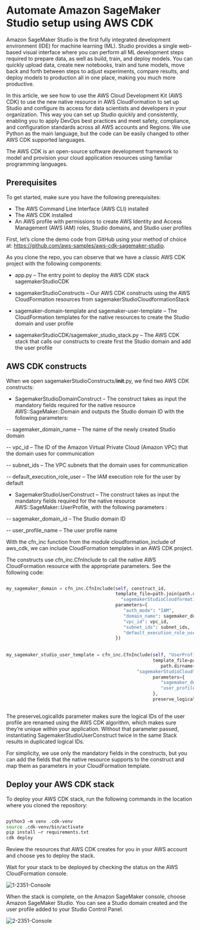 
# Automate Amazon SageMaker Studio setup using AWS CDK

Amazon SageMaker Studio is the first fully integrated development environment (IDE) for machine learning (ML). Studio provides a single web-based visual interface where you can perform all ML development steps required to prepare data, as well as build, train, and deploy models. You can quickly upload data, create new notebooks, train and tune models, move back and forth between steps to adjust experiments, compare results, and deploy models to production all in one place, making you much more productive.

In this article, we see how to use the AWS Cloud Development Kit (AWS CDK) to use the new native resource in AWS CloudFormation to set up Studio and configure its access for data scientists and developers in your organization. This way you can set up Studio quickly and consistently, enabling you to apply DevOps best practices and meet safety, compliance, and configuration standards across all AWS accounts and Regions. We use Python as the main language, but the code can be easily changed to other AWS CDK supported languages.


The AWS CDK is an open-source software development framework to model and provision your cloud application resources using familiar programming languages.



## Prerequisites

To get started, make sure you have the following prerequisites:

- The AWS Command Line Interface (AWS CLI) installed
- The AWS CDK installed
- An AWS profile with permissions to create AWS Identity and Access Management (AWS IAM) roles, Studio domains, and Studio user profiles

First, let’s clone the demo code from GitHub using your method of choice at: https://github.com/aws-samples/aws-cdk-sagemaker-studio. 

As you clone the repo, you can observe that we have a classic AWS CDK project with the following components:

- app.py – The entry point to deploy the AWS CDK stack sagemakerStudioCDK
- sagemakerStudioConstructs – Our AWS CDK constructs using the AWS CloudFormation resources from sagemakerStudioCloudformationStack

- sagemaker-domain-template and sagemaker-user-template – The CloudFormation templates for the native resources to create the Studio domain and user profile
- sagemakerStudioCDK/sagemaker_studio_stack.py – The AWS CDK stack that calls our constructs to create first the Studio domain and add the user profile


## AWS CDK constructs

When we open sagemakerStudioConstructs/__init__.py, we find two AWS CDK constructs:

- SagemakerStudioDomainConstruct – The construct takes as input the mandatory fields required for the native resource AWS::SageMaker::Domain and outputs the Studio domain ID with the following parameters:

-- sagemaker_domain_name – The name of the newly created Studio domain

-- vpc_id – The ID of the Amazon Virtual Private Cloud (Amazon VPC) that the domain uses for communication

-- subnet_ids – The VPC subnets that the domain uses for communication

-- default_execution_role_user – The IAM execution role for the user by default

- SagemakerStudioUserConstruct – The construct takes as input the mandatory fields required for the native resource AWS::SageMaker::UserProfile, with the following parameters :

-- sagemaker_domain_id – The Studio domain ID

-- user_profile_name – The user profile name

With the cfn_inc function from the module cloudformation_include of aws_cdk, we can include CloudFormation templates in an AWS CDK project.

The constructs use cfn_inc.CfnInclude to call the native AWS CloudFormation resource with the appropriate parameters. See the following code:


```py

my_sagemaker_domain = cfn_inc.CfnInclude(self, construct_id,
                                         template_file=path.join(path.dirname(path.abspath(__file__)),
                                           "sagemakerStudioCloudformationStack/sagemaker-domain-template.yaml"),
                                         parameters={
                                            "auth_mode": "IAM",
                                            "domain_name": sagemaker_domain_name,
                                            "vpc_id": vpc_id,
                                            "subnet_ids": subnet_ids,
                                            "default_execution_role_user": role_sagemaker_studio_users.role_arn,
                                         })
                                         
                                         
my_sagemaker_studio_user_template = cfn_inc.CfnInclude(self, "UserProfileSagemakerStudio",
                                                       template_file=path.join(
                                                          path.dirname(path.abspath(__file__)),
                                                 "sagemakerStudioCloudformationStack/sagemaker-user-template.yaml"),
                                                       parameters={
                                                          "sagemaker_domain_id": sagemaker_domain_id,
                                                          "user_profile_name": user_profile_name
                                                       },
                                                       preserve_logical_ids=False)
                                                       
```

The preserveLogicalIds parameter makes sure the logical IDs of the user profile are renamed using the AWS CDK algorithm, which makes sure they’re unique within your application. Without that parameter passed, instantiating SagemakerStudioUserConstruct twice in the same Stack results in duplicated logical IDs.

For simplicity, we use only the mandatory fields in the constructs, but you can add the fields that the native resource supports to the construct and map them as parameters in your CloudFormation template.


## Deploy your AWS CDK stack

To deploy your AWS CDK stack, run the following commands in the location where you cloned the repository:

```bash

python3 –m venv .cdk-venv
source .cdk-venv/bin/activate
pip install –r requirements.txt
cdk deploy

```

Review the resources that AWS CDK creates for you in your AWS account and choose yes to deploy the stack.

Wait for your stack to be deployed by checking the status on the AWS CloudFormation console.

![1-2351-Console](https://user-images.githubusercontent.com/23625821/122630616-5b126900-d0c5-11eb-9fe6-efe1c1553533.jpg)


When the stack is complete, on the Amazon SageMaker console, choose Amazon SageMaker Studio. You can see a Studio domain created and the user profile added to your Studio Control Panel.


![2-2351-Console](https://user-images.githubusercontent.com/23625821/122630624-72515680-d0c5-11eb-9dc5-424ff4fb6248.jpg)


